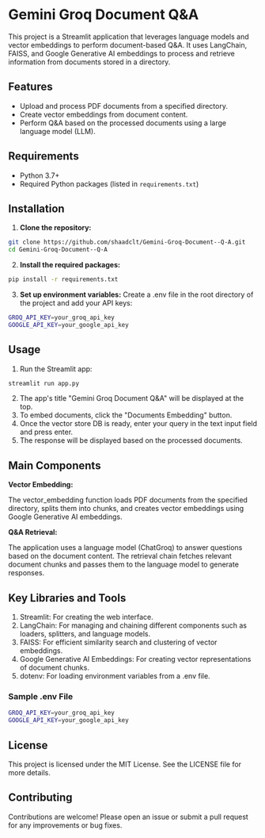 # Gemini Groq Document Q&A

This project is a Streamlit application that leverages language models and vector embeddings to perform document-based Q&A. It uses LangChain, FAISS, and Google Generative AI embeddings to process and retrieve information from documents stored in a directory.

## Features
- Upload and process PDF documents from a specified directory.
- Create vector embeddings from document content.
- Perform Q&A based on the processed documents using a large language model (LLM).

## Requirements
- Python 3.7+
- Required Python packages (listed in `requirements.txt`)

## Installation

1. **Clone the repository:**

```bash
git clone https://github.com/shaadclt/Gemini-Groq-Document--Q-A.git
cd Gemini-Groq-Document--Q-A
```

2. **Install the required packages:**
```bash
pip install -r requirements.txt
```

3. **Set up environment variables:**
Create a .env file in the root directory of the project and add your API keys:
```bash
GROQ_API_KEY=your_groq_api_key
GOOGLE_API_KEY=your_google_api_key
```

## Usage
1. Run the Streamlit app:
```bash
streamlit run app.py
```
2. The app's title "Gemini Groq Document Q&A" will be displayed at the top.
3. To embed documents, click the "Documents Embedding" button.
4. Once the vector store DB is ready, enter your query in the text input field and press enter.
5. The response will be displayed based on the processed documents.

## Main Components
**Vector Embedding:**

The vector_embedding function loads PDF documents from the specified directory, splits them into chunks, and creates vector embeddings using Google Generative AI embeddings.

**Q&A Retrieval:**

The application uses a language model (ChatGroq) to answer questions based on the document content. The retrieval chain fetches relevant document chunks and passes them to the language model to generate responses.

## Key Libraries and Tools
1. Streamlit: For creating the web interface.
2. LangChain: For managing and chaining different components such as loaders, splitters, and language models.
3. FAISS: For efficient similarity search and clustering of vector embeddings.
4. Google Generative AI Embeddings: For creating vector representations of document chunks.
5. dotenv: For loading environment variables from a .env file.

### Sample .env File
```bash
GROQ_API_KEY=your_groq_api_key
GOOGLE_API_KEY=your_google_api_key
```

## License
This project is licensed under the MIT License. See the LICENSE file for more details.

## Contributing
Contributions are welcome! Please open an issue or submit a pull request for any improvements or bug fixes.
